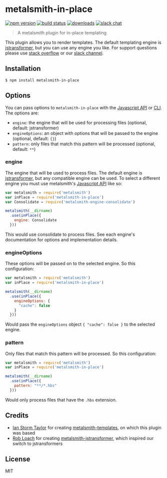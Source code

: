 # metalsmith-in-place

[![npm version][version-badge]][version-url]
[![build status][build-badge]][build-url]
[![downloads][downloads-badge]][downloads-url]
[![slack chat][slack-badge]][slack-url]

> A metalsmith plugin for in-place templating

This plugin allows you to render templates. The default templating engine is 
[jstransformer](https://github.com/jstransformers/jstransformer), but you can use any engine you 
like. For support questions please use [stack overflow][stackoverflow-url] or our 
[slack channel][slack-url].

## Installation

```
$ npm install metalsmith-in-place
```

## Options

You can pass options to `metalsmith-in-place` with the
[Javascript API](https://github.com/segmentio/metalsmith#api) or 
[CLI](https://github.com/segmentio/metalsmith#cli). The options are:

* `engine`: the engine that will be used for processing files (optional, default: jstransformer)
* `engineOptions`: an object with options that will be passed to the engine (optional, default: `{}`)
* `pattern`: only files that match this pattern will be processed (optional, default: `**`)

### engine

The engine that will be used to process files. The default engine is
[jstransformer](https://github.com/jstransformers/jstransformer), but any compatible engine can be
used. To select a different engine you must use metalsmith's
[Javascript API](https://github.com/segmentio/metalsmith#api) like so:

```javascript
var metalsmith = require('metalsmith')
var inPlace = require('metalsmith-in-place')
var Consolidate = require('metalsmith-engine-consolidate')

metalsmith(__dirname)
  .use(inPlace({
    engine: Consolidate
  }))
```

This would use consolidate to process files. See each engine's documentation for options and
implementation details.

### engineOptions

These options will be passed on to the selected engine. So this configuration:

```Javascript
var metalsmith = require('metalsmith')
var inPlace = require('metalsmith-in-place')

metalsmith(__dirname)
  .use(inPlace({
    engineOptions: {
      "cache": false
    }
  }))
```

Would pass the `engineOptions` object `{ "cache": false }` to the selected engine.

### pattern

Only files that match this pattern will be processed. So this configuration:

```javascript
var metalsmith = require('metalsmith')
var inPlace = require('metalsmith-in-place')

metalsmith(__dirname)
  .use(inPlace({
    pattern: "**/*.hbs"
  }))
```

Would only process files that have the `.hbs` extension.

## Credits

* [Ian Storm Taylor](https://github.com/ianstormtaylor) for creating [metalsmith-templates](https://github.com/segmentio/metalsmith-templates), on which this plugin was based
* [Rob Loach](https://github.com/RobLoach) for creating [metalsmith-jstransformer](https://github.com/RobLoach/metalsmith-jstransformer), which inspired our switch to jstransformers

## License

MIT

[build-badge]: https://travis-ci.org/superwolff/metalsmith-in-place.svg
[build-url]: https://travis-ci.org/superwolff/metalsmith-in-place
[downloads-badge]: https://img.shields.io/npm/dm/metalsmith-in-place.svg
[downloads-url]: https://www.npmjs.com/package/metalsmith-in-place
[slack-badge]: https://img.shields.io/badge/Slack-Join%20Chat%20→-blue.svg
[slack-url]: http://metalsmith-slack.herokuapp.com/
[version-badge]: https://img.shields.io/npm/v/metalsmith-in-place.svg
[version-url]: https://www.npmjs.com/package/metalsmith-in-place
[stackoverflow-url]: http://stackoverflow.com/questions/tagged/metalsmith
